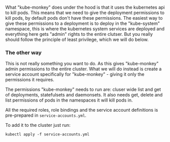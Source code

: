 What "kube-monkey" does under the hood is that it uses the kubernetes api to kill pods. This means that we need to give the deployment permissions to kill pods, by default pods don't have these permissions. The easiest way to give these permissions to a deployment is to deploy in the "kube-system" namespace, this is where the kubernetes system services are deployed and everything here gets "admin" rights to the entire clutser. But you really should follow the principle of least privilege, which we will do below.

### The other way
This is not really something you want to do. As this gives "kube-monkey" admin permissions to the entire cluster. What we will do instead is create a service account specifically for "kube-monkey" - giving it only the permissions it requires.

The permissions "kube-monkey" needs to run are: cluser wide list and get of deployments, statefulsets and daemonsets. It also needs get, delete and list permissions of pods in the namespaces it will kill pods in.

All the required roles, role bindings and the service account definitions is pre-prepared in `service-accounts.yml`.

To add it to the cluster just run:
```
kubectl apply -f service-accounts.yml
```
